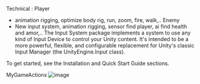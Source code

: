 Technical :
Player
+ animation rigging, optimize body rig, run, zoom, fire, walk,..
Enemy
+ New input system, animation rigging, sensor find player, ai find health and amor,..
The Input System package implements a system to use any kind of Input Device to control your Unity content. It's intended to be a more powerful, flexible, and configurable replacement for Unity's classic Input Manager (the UnityEngine.Input class).

To get started, see the Installation and Quick Start Guide sections.

MyGameActions
![image](https://user-images.githubusercontent.com/73921736/176077386-1dcab829-80d5-4397-9fb8-bf3d0edd4fd1.png)
